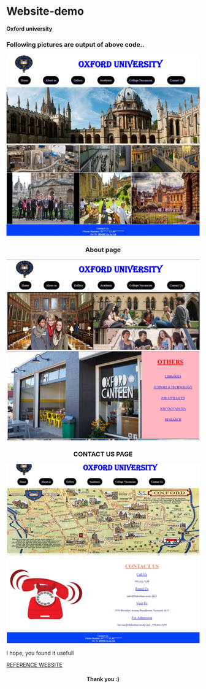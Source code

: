 # Website-demo
<h4> Oxford university</h4>
<h3>Following pictures are output of above code..</h3>

<img src="https://github.com/ichhakumari/Oxford-clone_website/blob/main/out1.jpg">
<IMG SRC="https://github.com/ichhakumari/Oxford-clone_website/blob/main/out2.jpg">

<h3 align="center">About page</h3>
<img src="https://github.com/ichhakumari/Oxford-clone_website/blob/main/about_out.jpg">
<img src="https://github.com/ichhakumari/Oxford-clone_website/blob/main/out3.jpg">

<h3 align="center"> CONTACT US PAGE</h3>
<img src="https://github.com/ichhakumari/Oxford-clone_website/blob/main/contct_out.jpg">
<IMG SRC="https://github.com/ichhakumari/Oxford-clone_website/blob/main/out4.jpg">

<p> I hope, you found it usefull </p>
<a href="https://www.ox.ac.uk/about/organisation">REFERENCE WEBSITE</a>
<h4 align="center">Thank you :)</h4>

